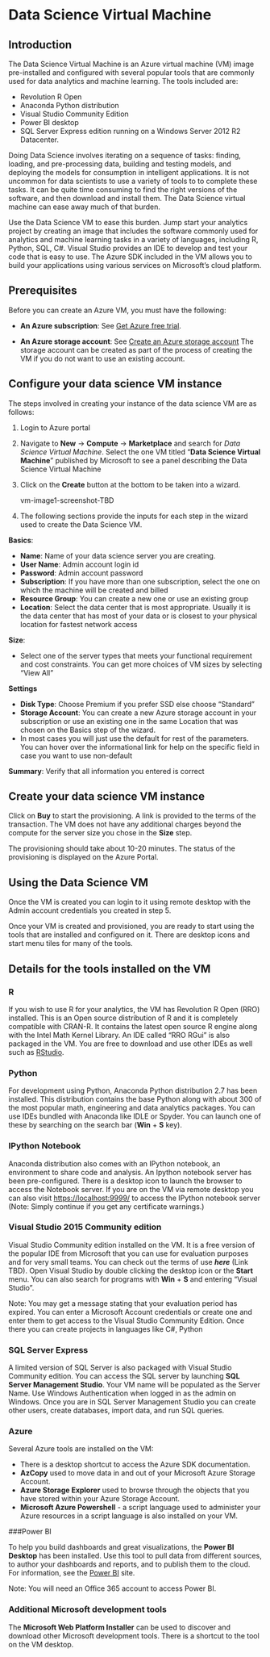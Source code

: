<properties 
	pageTitle="Data Science Virtual Machine | Microsoft Azure" 
	description="Configure and create a Data Science Virtual Machine on Azure to do analytics and machine learning." 
	services="machine-learning" 
	documentationCenter="" 
	authors="bradsev" 
	manager="paulettm" 
	editor="cgronlun" />

<tags 
	ms.service="machine-learning" 
	ms.workload="data-services" 
	ms.tgt_pltfrm="na" 
	ms.devlang="na" 
	ms.topic="article" 
	ms.date="10/17/2015" 
	ms.author="bradsev" />


# Data Science Virtual Machine

## Introduction

The Data Science Virtual Machine is an Azure virtual machine (VM) image pre-installed and configured with several popular tools that are commonly used for data analytics and machine learning. The tools included are:

- Revolution R Open
- Anaconda Python distribution
- Visual Studio Community Edition
- Power BI desktop
- SQL Server Express edition running on a Windows Server 2012 R2 Datacenter. 


Doing Data Science involves iterating on a sequence of tasks: finding, loading, and pre-processing data, building and testing models, and deploying the models for consumption in intelligent applications. It is not uncommon for data scientists to use a variety of tools to to complete these tasks. It can be quite time consuming to find the right versions of the software, and then download and install them. The Data Science virtual machine can ease away much of that burden. 

Use the Data Science VM to ease this burden. Jump start your analytics project by creating an image that includes the software commonly used for analytics and machine learning tasks in a variety of languages, including R, Python, SQL, C#. Visual Studio provides an IDE to develop and test your code that is easy to use. The Azure SDK included in the VM allows you to build your applications using various services on Microsoft’s cloud platform. 

## Prerequisites

Before you can create an Azure VM, you must have the following:

- **An Azure subscription**: See [Get Azure free trial](http://azure.microsoft.com/documentation/videos/get-azure-free-trial-for-testing-hadoop-in-hdinsight/).

*   **An Azure storage account**: See [Create an Azure storage account](storage-whatis-account.md) The storage account can be created as part of the process of creating the VM if you do not want to use an existing account.


## Configure your data science VM instance

The steps involved in creating your instance of the data science VM are as follows:

1.	Login to Azure portal
2.	Navigate to **New** -> **Compute** -> **Marketplace** and search for *Data Science Virtual Machine*. Select the one VM titled “**Data Science Virtual Machine**” published by Microsoft to see a panel describing the Data Science Virtual Machine
4.	Click on the **Create** button at the bottom to be taken into a wizard. 

	vm-image1-screenshot-TBD

5.	The following sections provide the inputs for each step in the wizard used to create the Data Science VM.


**Basics**: 

- **Name**: Name of your data science server you are creating.
- **User Name**: Admin account login id
- **Password**: Admin account password
- **Subscription**: If you have more than one subscription, select the one on which the machine will be created and billed
- **Resource Group**: You can create a new one or use an existing group
- **Location**: Select the data center that is most appropriate. Usually it is the data center that has most of your data or is closest to your physical location for fastest network access

**Size**: 

- Select one of the server types that meets your functional requirement and cost constraints. You can get more choices of VM sizes by selecting “View All”

**Settings**

- **Disk Type**: Choose Premium if you prefer SSD else choose “Standard”
- **Storage Account**: You can create a new Azure storage account in your subscription or use an existing one in the same Location that was chosen on the Basics step of the wizard.
- In most cases you will just use the default for rest of the parameters. You can hover over the informational link for help on the specific field in case you want to use non-default

**Summary**: Verify that all information you entered is correct


## Create your data science VM instance

Click on **Buy** to start the provisioning. A link is provided to the terms of the transaction. The VM does not have any additional charges beyond the compute for the server size you chose in the **Size** step. 

The provisioning should take about 10-20 minutes. The status of the provisioning is displayed on the Azure Portal.


## Using the Data Science VM

Once the VM is created you can login to it using remote desktop with the Admin account credentials you created in step 5. 

Once your VM is created and provisioned, you are ready to start using the tools that are installed and configured on it. There are desktop icons and start menu tiles for many of the tools. 

## Details for the tools installed on the VM

### R
If you wish to use R for your analytics, the VM has Revolution R Open (RRO) installed. This is an Open source distribution of R and it is completely compatible with CRAN-R. It contains the latest open source R engine along with the Intel Math Kernel Library. An IDE called “RRO RGui” is also packaged in the VM. You are free to download and use other IDEs as well such as [RStudio](www.rstudio.com). 

### Python
For development using Python, Anaconda Python distribution 2.7 has been installed. This distribution contains the base Python along with about 300 of the most popular math, engineering and data analytics packages. You can use IDEs bundled with Anaconda like IDLE or Spyder. You can launch one of these by searching on the search bar (**Win** + **S** key). 

### IPython Notebook
Anaconda distribution also comes with an IPython notebook, an environment to share code and analysis. An Ipython notebook server has been pre-configured. There is a desktop icon to launch the browser to access the Notebook server. If you are on the VM via remote desktop you can also visit [https://localhost:9999/](https://localhost:9999/) to access the IPython notebook server (Note: Simply continue if you get any certificate warnings.) 

### Visual Studio 2015 Community edition
Visual Studio Community edition installed on the VM. It is a free version of the popular IDE from Microsoft that you can use for evaluation purposes and for very small teams. You can check out the terms of use ***here*** (Link TBD).  Open Visual Studio by double clicking the desktop icon or the **Start** menu. You can also search for programs with **Win** + **S** and entering “Visual Studio”. 

Note: You may get a message stating that your evaluation period has expired. You can enter a Microsoft Account credentials or create one and enter them to get access to the Visual Studio Community Edition. Once there you can create projects in languages like C#, Python

### SQL Server Express
A limited version of SQL Server is also packaged with Visual Studio Community edition. You can access the SQL server by launching **SQL Server Management Studio**. Your VM name will be populated as the Server Name. Use Windows Authentication when logged in as the admin on Windows. Once you are in SQL Server Management Studio you can create other users, create databases, import data, and run SQL queries. 

### Azure 
Several Azure tools are installed on the VM:
- There is a desktop shortcut to access the Azure SDK documentation. 
- **AzCopy** used to move data in and out of your Microsoft Azure Storage Account. 
- **Azure Storage Explorer** used to browse through the objects that you have stored within your Azure Storage Account. 
- **Microsoft Azure Powershell** - a script language used to administer your Azure resources in a script language is also installed on your VM. 

###Power BI

To help you build dashboards and great visualizations, the **Power BI Desktop** has been installed. Use this tool to pull data from different sources, to author your dashboards and reports, and to publish them to the cloud. For information, see the [Power BI](http://powerbi.microsoft.com) site. 

Note: You will need an Office 365 account to access Power BI. 

### Additional Microsoft development tools
The **Microsoft Web Platform Installer** can be used to discover and download other Microsoft development tools. There is a shortcut to the tool on the VM desktop.  



